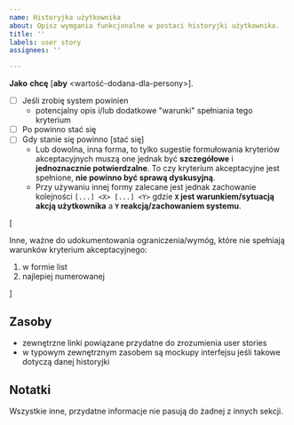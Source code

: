 ```yaml
---
name: Historyjka użytkownika
about: Opisz wymgania funkcjonalne w postaci historyjki użytkownika.
title: ''
labels: user story
assignees: ''

---
```


**Jako** <persona> **chcę** <funkcja> [**aby** <wartość-dodana-dla-persony>].
- [ ] Jeśli zrobię <X> system powinien <Y>
  - potencjalny opis i/lub dodatkowe "warunki" spełniania tego kryterium
- [ ] Po <X> powinno stać się <Y>
- [ ] Gdy stanie się <X> powinno [stać się] <Y>
    - Lub dowolna, inna forma, to tylko sugestie formułowania kryteriów akceptacyjnych muszą one jednak być **szczegółowe** i **jednoznacznie potwierdzalne**. To czy kryterium akceptacyjne jest spełnione, **nie powinno być sprawą dyskusyjną**.
   - Przy używaniu innej formy zalecane jest jednak zachowanie kolejności `[...] <X> [...] <Y>` gdzie **`X` jest warunkiem/sytuacją akcją użytkownika** a **`Y` reakcją/zachowaniem systemu**.

[

Inne, ważne do udokumentowania ograniczenia/wymóg, które nie spełniają warunków kryterium akceptacyjnego:
1. w formie list
2. najlepiej numerowanej

]


## Zasoby

- zewnętrzne linki powiązane przydatne do zrozumienia user stories
- w typowym zewnętrznym zasobem są mockupy interfejsu jeśli takowe dotyczą danej historyjki

## Notatki

Wszystkie inne, przydatne informacje nie pasują do żadnej z innych sekcji.
